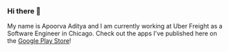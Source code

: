 ### Hi there 👋

<!--
**ApoorvaAditya/ApoorvaAditya** is a ✨ _special_ ✨ repository because its `README.md` (this file) appears on your GitHub profile.

Here are some ideas to get you started:

- 🔭 I’m currently working on ...
- 🌱 I’m currently learning ...
- 👯 I’m looking to collaborate on ...
- 🤔 I’m looking for help with ...
- 💬 Ask me about ...
- 📫 How to reach me: ...
- 😄 Pronouns: ...
- ⚡ Fun fact: ...
-->
My name is Apoorva Aditya and I am currently working at Uber Freight as a Software Engineer in Chicago. Check out the apps I've published here on the [Google Play Store](https://play.google.com/store/apps/developer?id=Apoorva+Aditya)!
